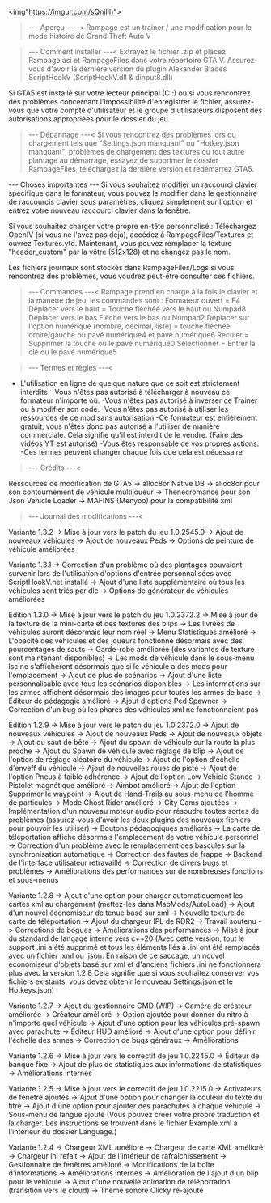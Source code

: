 <img"https://imgur.com/sQnilIh">
>--- Aperçu ----<
Rampage est un trainer / une modification pour le mode histoire de Grand Theft Auto V

>--- Comment installer ---<
Extrayez le fichier .zip et placez Rampage.asi et RampageFiles dans votre répertoire GTA V.
Assurez-vous d'avoir la dernière version du plugin Alexander Blades ScriptHookV (ScriptHookV.dll & dinput8.dll)

Si GTA5 est installé sur votre lecteur principal (C :) ou si vous rencontrez des problèmes concernant l'impossibilité d'enregistrer le fichier, assurez-vous que votre compte d'utilisateur et le groupe d'utilisateurs disposent des autorisations appropriées pour le dossier du jeu.

>--- Dépannage ---<
Si vous rencontrez des problèmes lors du chargement tels que "Settings.json manquant" ou "Hotkey.json manquant", problèmes de chargement des textures
ou tout autre plantage au démarrage, essayez de supprimer le dossier RampageFiles, téléchargez la dernière version et redémarrez GTA5.

--- Choses importantes ---
Si vous souhaitez modifier un raccourci clavier spécifique dans le formateur, vous pouvez le modifier dans le gestionnaire de raccourcis clavier sous paramètres,
cliquez simplement sur l'option et entrez votre nouveau raccourci clavier dans la fenêtre.

Si vous souhaitez charger votre propre en-tête personnalisé :
Téléchargez OpenIV (si vous ne l'avez pas déjà), accédez à RampageFiles/Textures et ouvrez Textures.ytd.
Maintenant, vous pouvez remplacer la texture "header_custom" par la vôtre (512x128) et ne changez pas le nom.

Les fichiers journaux sont stockés dans RampageFiles/Logs si vous rencontrez des problèmes, vous voudrez peut-être consulter ces fichiers.

>--- Commandes ---<
Rampage prend en charge à la fois le clavier et la manette de jeu, les commandes sont :
Formateur ouvert = F4
Déplacer vers le haut = Touche fléchée vers le haut ou Numpad8
Déplacer vers le bas Flèche vers le bas ou Numpad2
Déplacer sur l'option numérique (nombre, décimal, liste) = touche fléchée droite/gauche ou pavé numérique4 et pavé numérique6
Reculer = Supprimer la touche ou le pavé numérique0
Sélectionner = Entrer la clé ou le pavé numérique5

>--- Termes et règles ---<
- L'utilisation en ligne de quelque nature que ce soit est strictement interdite.
-Vous n'êtes pas autorisé à télécharger à nouveau ce formateur n'importe où.
-Vous n'êtes pas autorisé à inverser ce Trainer ou à modifier son code.
-Vous n'êtes pas autorisé à utiliser les ressources de ce mod sans autorisation
-Ce formateur est entièrement gratuit, vous n'êtes donc pas autorisé à l'utiliser de manière commerciale. Cela signifie qu'il est interdit de le vendre. (Faire des vidéos YT est autorisé)
-Vous êtes responsable de vos propres actions.
-Ces termes peuvent changer chaque fois que cela est nécessaire

>--- Crédits ---<

Ressources de modification de GTA5
-> alloc8or Native DB
-> alloc8or pour son contournement de véhicule multijoueur
-> Thenecromance pour son Json Vehicle Loader
-> MAFINS (Menyoo) pour la compatibilité xml


>--- Journal des modifications ---<

Variante 1.3.2
-> Mise à jour vers le patch du jeu 1.0.2545.0
-> Ajout de nouveaux véhicules
-> Ajout de nouveaux Peds
-> Options de peinture de véhicule améliorées

Variante 1.3.1
-> Correction d'un problème où des plantages pouvaient survenir lors de l'utilisation d'options d'entrée personnalisées avec ScriptHookV.net installé
-> Ajout d'une liste supplémentaire où tous les véhicules sont triés par dlc
-> Options de générateur de véhicules améliorées


Édition 1.3.0
-> Mise à jour vers le patch du jeu 1.0.2372.2
-> Mise à jour de la texture de la mini-carte et des textures des blips
-> Les livrées de véhicules auront désormais leur nom réel
-> Menu Statistiques amélioré
-> L'opacité des véhicules et des joueurs fonctionne désormais avec des pourcentages de sauts
-> Garde-robe améliorée (des variantes de texture sont maintenant disponibles)
-> Les mods de véhicule dans le sous-menu lsc ne s'afficheront désormais que si le véhicule a des mods pour l'emplacement
-> Ajout de plus de scénarios
-> Ajout d'une liste personnalisable avec tous les scénarios disponibles
-> Les informations sur les armes affichent désormais des images pour toutes les armes de base
-> Éditeur de pédagogie amélioré
-> Ajout d'options Ped Spawner
-> Correction d'un bug où les phares des véhicules xml ne fonctionnaient pas

Édition 1.2.9
-> Mise à jour vers le patch du jeu 1.0.2372.0
-> Ajout de nouveaux véhicules
-> Ajout de nouveaux Peds
-> Ajout de nouveaux objets
-> Ajout du saut de bête
-> Ajout du spawn de véhicule sur la route la plus proche
-> Ajout du Spawn de véhicule avec réglage de blip
-> Ajout de l'option de réglage aléatoire du véhicule
-> Ajout de l'option d'échelle d'enveff du véhicule
-> Ajout de nouvelles roues de piste
-> Ajout de l'option Pneus à faible adhérence
-> Ajout de l'option Low Vehicle Stance
-> Pistolet magnétique amélioré
-> Aimbot amélioré
-> Ajout de l'option Supprimer le waypoint
-> Ajout de Hand-Trails au sous-menu de l'homme de particules
-> Mode Ghost Rider amélioré
-> City Cams ajoutées
-> Implémentation d'un nouveau moteur audio pour résoudre toutes sortes de problèmes
(assurez-vous d'avoir les deux plugins des nouveaux fichiers pour pouvoir les utiliser)
-> Boutons pédagogiques améliorés
-> La carte de téléportation affiche désormais l'emplacement de votre véhicule personnel
-> Correction d'un problème avec le remplacement des bascules sur la synchronisation automatique
-> Correction des fautes de frappe
-> Backend de l'interface utilisateur retravaillé
-> Correction de divers bugs et problèmes
-> Améliorations des performances sur de nombreuses fonctions et sous-menus


Variante 1.2.8
-> Ajout d'une option pour charger automatiquement les cartes xml au chargement (mettez-les dans MapMods/AutoLoad)
-> Ajout d'un nouvel économiseur de tenue basé sur xml
-> Nouvelle texture de carte de téléportation
-> Ajout du chargeur IPL de RDR2
-> Travail soutenu
-> Corrections de bogues
-> Améliorations des performances
-> Mise à jour du standard de langage interne vers c++20
(Avec cette version, tout le support .ini a été supprimé et tous les éléments liés à .ini ont été remplacés
avec un fichier .xml ou .json. En raison de ce saccage, un nouvel économiseur d'objets basé sur xml et d'anciens fichiers .ini
ne fonctionnera plus avec la version 1.2.8
Cela signifie que si vous souhaitez conserver vos fichiers existants, vous devez obtenir le nouveau Settings.json et le Hotkeys.json)

Variante 1.2.7
-> Ajout du gestionnaire CMD (WIP)
-> Caméra de créateur améliorée
-> Créateur amélioré
-> Option ajoutée pour donner du nitro à n'importe quel véhicule
-> Ajout d'une option pour les véhicules pré-spawn avec parachute
-> Éditeur HUD amélioré
-> Ajout d'une option pour définir l'échelle des armes
-> Correction de bugs généraux
-> Améliorations

Variante 1.2.6
-> Mise à jour vers le correctif de jeu 1.0.2245.0
-> Éditeur de banque fixe
-> Ajout de plus de statistiques aux informations de statistiques
-> Améliorations internes

Variante 1.2.5
-> Mise à jour vers le correctif de jeu 1.0.2215.0
-> Activateurs de fenêtre ajoutés
-> Ajout d'une option pour changer la couleur du texte du titre
-> Ajout d'une option pour ajouter des parachutes à chaque véhicule
-> Sous-menu de langue ajouté
(Vous pouvez créer votre propre traduction et la charger.
Les instructions se trouvent dans le fichier Example.xml à l'intérieur du dossier Language.)

Variante 1.2.4
-> Chargeur XML amélioré
-> Chargeur de carte XML amélioré
-> Chargeur ini refait
-> Ajout de l'intérieur de rafraîchissement
-> Gestionnaire de fenêtres amélioré
-> Modifications de la boîte d'informations
-> Améliorations internes
-> Amélioration de l'ajout d'un blip pour le véhicule
-> Ajout d'une nouvelle animation de téléportation (transition vers le cloud)
-> Thème sonore Clicky ré-ajouté
